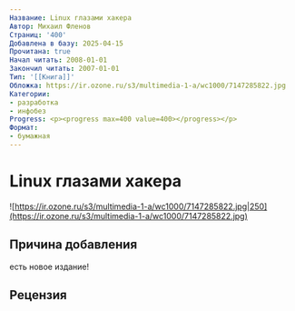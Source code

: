 ```yaml
---
Название: Linux глазами хакера
Автор: Михаил Фленов
Страниц: '400'
Добавлена в базу: 2025-04-15
Прочитана: true
Начал читать: 2008-01-01
Закончил читать: 2007-01-01
Тип: '[[Книга]]'
Обложка: https://ir.ozone.ru/s3/multimedia-1-a/wc1000/7147285822.jpg
Категории:
- разработка
- инфобез
Progress: <p><progress max=400 value=400></progress></p>
Формат:
- бумажная
---
```

# Linux глазами хакера

![https://ir.ozone.ru/s3/multimedia-1-a/wc1000/7147285822.jpg|250](https://ir.ozone.ru/s3/multimedia-1-a/wc1000/7147285822.jpg)

## Причина добавления

есть новое издание!
## Рецензия